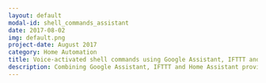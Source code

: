 ```yaml
---
layout: default
modal-id: shell_commands_assistant
date: 2017-08-02
img: default.png
project-date: August 2017
category: Home Automation
title: Voice-activated shell commands using Google Assistant, IFTTT and Home Assistant
description: Combining Google Assistant, IFTTT and Home Assistant provides us access to a powerful tool&#58; Voice-activated shell commands. No more getting up from the couch and physically control devices. Calories have rights too and we should stop burning them. Let's go! [&nbsp;<a href="/home%20automation/shell-commands-assistant/">Read&nbsp;More...</a>&nbsp;]
---
```


